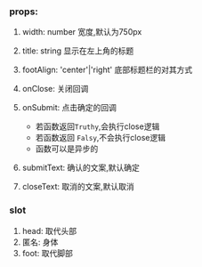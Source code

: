 ### props:

1. width: number 宽度,默认为750px
2. title: string 显示在左上角的标题
3. footAlign: 'center'|'right' 底部标题栏的对其方式
4. onClose: 关闭回调
5. onSubmit: 点击确定的回调
    - 若函数返回`Truthy`,会执行close逻辑
    - 若函数返回 `Falsy`,不会执行close逻辑
    - 函数可以是异步的
    
6. submitText: 确认的文案,默认确定
7. closeText: 取消的文案,默认取消
### slot

1. head: 取代头部
2. 匿名: 身体
3. foot: 取代脚部
